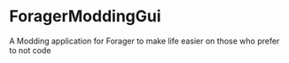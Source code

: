# ForagerModdingGui
A Modding application for Forager to make life easier on those who prefer to not code
